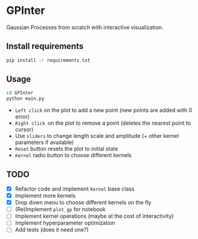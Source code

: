 # GPInter

Gaussian Processes from scratch with interactive visualization.

## Install requirements
```bash
pip install -r requirements.txt
```

## Usage
```bash
cd GPInter
python main.py
```

- `Left click` on the plot to add a new point (new points are added with 0 error)
- `Right click `on the plot to remove a point (deletes the nearest point to cursor)
- Use `sliders` to change length scale and amplitude (+ other kernel parameters if available)
- `Reset` button resets the plot to initial state
- `Kernel` radio button to choose different kernels

## TODO

- [x] Refactor code and implement `Kernel` base class
- [x] Implement more kernels
- [x] Drop down menu to choose different kernels on the fly
- [ ] (Re)Implement `plot_gp` for notebook
- [ ] Implement kernel operations (maybe at the cost of interactivity)
- [ ] Implement hyperparameter optimization
- [ ] Add tests (does it need one?)
